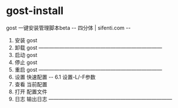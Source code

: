 # gost-install
gost 一键安装管理脚本beta 
 -- 四分体 | sifenti.com --

 1. 安装 gost
 2. 卸载 gost
————————————————————————
 3. 启动 gost
 4. 停止 gost
 5. 重启 gost
————————————————————————
 6. 设置 快速配置
 -- 6.1 设置-L/-F参数  
 7. 查看 当前配置
 8. 打开 配置文件
 9. 日志 输出日志
————————————————————————
